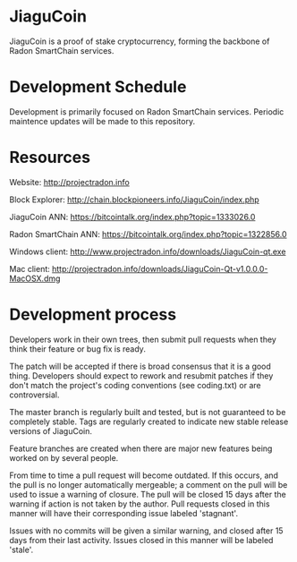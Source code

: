 # JiaguCoin
JiaguCoin is a proof of stake cryptocurrency, forming the backbone of Radon SmartChain services.

Development Schedule
===========================
Development is primarily focused on Radon SmartChain services. Periodic maintence updates will be made to this repository.

Resources
===========================
Website: http://projectradon.info

Block Explorer: http://chain.blockpioneers.info/JiaguCoin/index.php

JiaguCoin ANN: https://bitcointalk.org/index.php?topic=1333026.0

Radon SmartChain ANN: https://bitcointalk.org/index.php?topic=1322856.0

Windows client: http://www.projectradon.info/downloads/JiaguCoin-qt.exe

Mac client: http://projectradon.info/downloads/JiaguCoin-Qt-v1.0.0.0-MacOSX.dmg

Development process
===========================

Developers work in their own trees, then submit pull requests when
they think their feature or bug fix is ready.

The patch will be accepted if there is broad consensus that it is a
good thing.  Developers should expect to rework and resubmit patches
if they don't match the project's coding conventions (see coding.txt)
or are controversial.

The master branch is regularly built and tested, but is not guaranteed
to be completely stable. Tags are regularly created to indicate new
stable release versions of JiaguCoin.

Feature branches are created when there are major new features being
worked on by several people.

From time to time a pull request will become outdated. If this occurs, and
the pull is no longer automatically mergeable; a comment on the pull will
be used to issue a warning of closure. The pull will be closed 15 days
after the warning if action is not taken by the author. Pull requests closed
in this manner will have their corresponding issue labeled 'stagnant'.

Issues with no commits will be given a similar warning, and closed after
15 days from their last activity. Issues closed in this manner will be 
labeled 'stale'.
